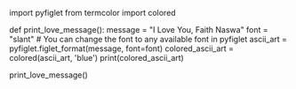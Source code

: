 import pyfiglet
from termcolor import colored

def print_love_message():
    message = "I Love You, Faith Naswa"
    font = "slant"  # You can change the font to any available font in pyfiglet
    ascii_art = pyfiglet.figlet_format(message, font=font)
    colored_ascii_art = colored(ascii_art, 'blue')
    print(colored_ascii_art)

print_love_message()
